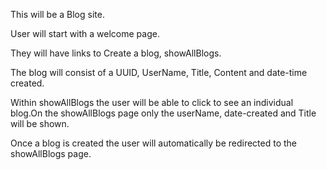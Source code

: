 This will be a Blog site.

User will start with a welcome page.

They will have links to Create a blog, showAllBlogs.


The blog will consist of a UUID, UserName, Title, Content and date-time created.

Within showAllBlogs the user will be able to click to see an individual blog.On the showAllBlogs page only the userName, date-created and
Title will be shown.

Once a blog is created the user will automatically be redirected to the showAllBlogs page.
